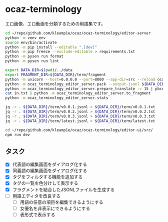 # ocaz-terminology

エロ画像、エロ動画を分類するための用語集です。

```sh
cd ~/repo/github.com/kleamp1e/ocaz/ocaz-terminology/editor-server
python -m venv env
source env/bin/activate
python -m pip install --editable ".[dev]"
python -m pip freeze --exclude-editable > requirements.txt
python -m pysen run format
python -m pysen run lint

export DATA_DIR=$(pwd)/../data
export FRAGMENT_DIR=${DATA_DIR}/term/fragment
python -m uvicorn --host=0.0.0.0 --port=8000 --app-dir=src --reload ocaz_terminology_editor_server.server:app
python -m ocaz_terminology_editor_server.pack --output-jsonl ${DATA_DIR}/term/latest.jsonl
python -m ocaz_terminology_editor_server.prepare_translate -c 15 | pbcopy
cat in.txt | python -m ocaz_terminology_editor_server.to_fragment
python -m ocaz_terminology_editor_server.stats

jq -r . ${DATA_DIR}/term/v0.0.1.jsonl > ${DATA_DIR}/term/v0.0.1.txt
jq -r . ${DATA_DIR}/term/v0.0.2.jsonl > ${DATA_DIR}/term/v0.0.2.txt
jq -r . ${DATA_DIR}/term/v0.0.3.jsonl > ${DATA_DIR}/term/v0.0.3.txt
jq -r . ${DATA_DIR}/term/latest.jsonl > ${DATA_DIR}/term/latest.txt
```

```sh
cd ~/repo/github.com/kleamp1e/ocaz/ocaz-terminology/editor-ui/src/
npm run dev
```

## タスク

* [x] 代表語の編集画面をダイアログ化する
* [x] 同義語の編集画面をダイアログ化する
* [x] タグをフィルタする機能を追加する
* [x] タグの一覧を色分けして表示する
* [x] フラグメントを結合したJSONLファイルを生成する
* [ ] 用語エディタを改良する
    * [ ] 用語の任意の項目を編集できるようにする
    * [ ] 女優名を非表示にできるようにする
    * [ ] 表形式で表示する
